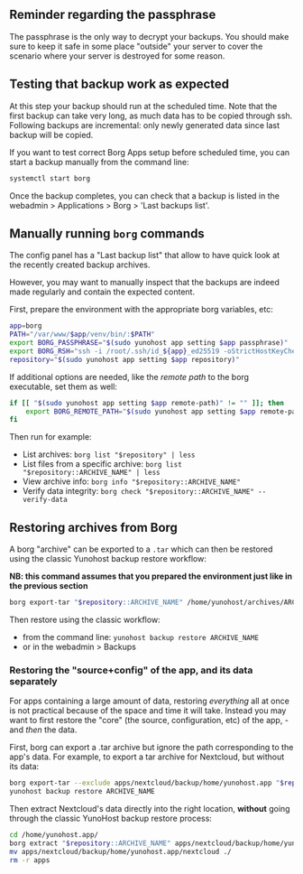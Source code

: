 ## Reminder regarding the passphrase

The passphrase is the only way to decrypt your backups. You should make sure to keep it safe in some place "outside" your server to cover the scenario where your server is destroyed for some reason.

## Testing that backup work as expected

At this step your backup should run at the scheduled time. Note that the first backup can take very long, as much data has to be copied through ssh. Following backups are incremental: only newly generated data since last backup will be copied.

If you want to test correct Borg Apps setup before scheduled time, you can start a backup manually from the command line:

```bash
systemctl start borg
```

Once the backup completes, you can check that a backup is listed in the webadmin > Applications > Borg > 'Last backups list'.

## Manually running `borg` commands

The config panel has a "Last backup list" that allow to have quick look at the recently created backup archives.

However, you may want to manually inspect that the backups are indeed made regularly and contain the expected content.

First, prepare the environment with the appropriate borg variables, etc:

```bash
app=borg
PATH="/var/www/$app/venv/bin/:$PATH"
export BORG_PASSPHRASE="$(sudo yunohost app setting $app passphrase)" 
export BORG_RSH="ssh -i /root/.ssh/id_${app}_ed25519 -oStrictHostKeyChecking=yes"
repository="$(sudo yunohost app setting $app repository)"
```

If additional options are needed, like the *remote path* to the borg executable, set them as well:
```bash
if [[ "$(sudo yunohost app setting $app remote-path)" != "" ]]; then
    export BORG_REMOTE_PATH="$(sudo yunohost app setting $app remote-path)"
fi
```

Then run for example:

- List archives: `borg list "$repository" | less`
- List files from a specific archive: `borg list "$repository::ARCHIVE_NAME" | less`
- View archive info: `borg info "$repository::ARCHIVE_NAME"`
- Verify data integrity: `borg check "$repository::ARCHIVE_NAME" --verify-data`

## Restoring archives from Borg

A borg "archive" can be exported to a `.tar` which can then be restored using the classic Yunohost backup restore workflow:

**NB: this command assumes that you prepared the environment just like in the previous section**

```bash
borg export-tar "$repository::ARCHIVE_NAME" /home/yunohost/archives/ARCHIVE_NAME.tar
```

Then restore using the classic workflow: 
- from the command line: `yunohost backup restore ARCHIVE_NAME`
- or in the webadmin > Backups

### Restoring the "source+config" of the app, and its data separately

For apps containing a large amount of data, restoring *everything* all at once is not practical because of the space and time it will take. Instead you may want to first restore the "core" (the source, configuration, etc) of the app, - and *then* the data.

First, borg can export a .tar archive but ignore the path corresponding to the app's data. For example, to export a tar archive for Nextcloud, but without its data:

```bash
borg export-tar --exclude apps/nextcloud/backup/home/yunohost.app "$repository::ARCHIVE_NAME" /home/yunohost.backup/archives/ARCHIVE_NAME.tar
yunohost backup restore ARCHIVE_NAME
```

Then extract Nextcloud's data directly into the right location, **without** going through the classic YunoHost backup restore process:

```bash
cd /home/yunohost.app/
borg extract "$repository::ARCHIVE_NAME" apps/nextcloud/backup/home/yunohost.app/
mv apps/nextcloud/backup/home/yunohost.app/nextcloud ./
rm -r apps
```
